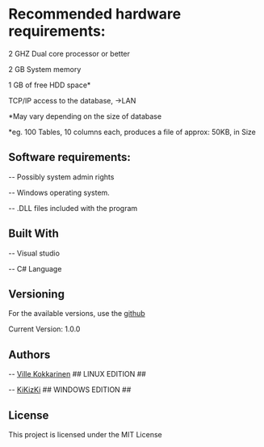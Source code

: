# Recommended hardware requirements:
2 GHZ Dual core processor or better

2 GB  System memory

1 GB  of free HDD space*

TCP/IP access to the database, ->LAN

*May vary depending on the size of database

*eg. 100 Tables, 10 columns each, produces a file of approx: 50KB, in Size

 
 
## Software requirements:
-- Possibly system admin rights

-- Windows operating system.

-- .DLL files included with the program

 
 
## Built With

-- Visual studio

-- C# Language

 
 
## Versioning

For the available versions, use the [github](https://github.com/KiKizKi/kikizki.github.io)

Current Version: 1.0.0
 
 

## Authors

-- [Ville Kokkarinen](https://github.com/VilleKokkarinen) ## LINUX EDITION ##

-- [KiKizKi](https://github.com/kikizki) ## WINDOWS EDITION ##

 
 
## License

This project is licensed under the MIT License
 
